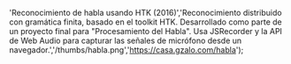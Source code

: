 'Reconocimiento de habla usando HTK (2016)','Reconocimiento distribuido con gramática finita, basado en el toolkit HTK. Desarrollado como parte de un proyecto final para "Procesamiento del Habla". Usa JSRecorder y la API de Web Audio para capturar las señales de micrófono desde un navegador.','/thumbs/habla.png','https://casa.gzalo.com/habla');
